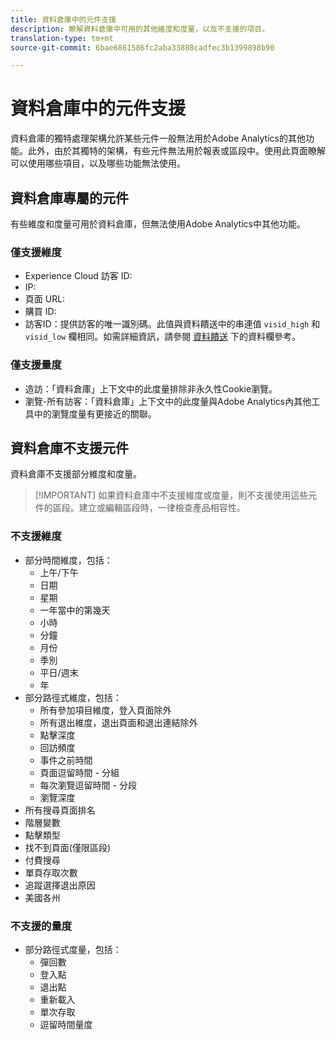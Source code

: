 ```yaml
---
title: 資料倉庫中的元件支援
description: 瞭解資料倉庫中可用的其他維度和度量，以及不支援的項目。
translation-type: tm+mt
source-git-commit: 6bae6861586fc2aba33888cadfec3b1399898b90

---
```



# 資料倉庫中的元件支援

資料倉庫的獨特處理架構允許某些元件一般無法用於Adobe Analytics的其他功能。此外，由於其獨特的架構，有些元件無法用於報表或區段中。使用此頁面瞭解可以使用哪些項目，以及哪些功能無法使用。

## 資料倉庫專屬的元件

有些維度和度量可用於資料倉庫，但無法使用Adobe Analytics中其他功能。

### 僅支援維度

* Experience Cloud 訪客 ID:
* IP:
* 頁面 URL:
* 購買 ID:
* 訪客ID：提供訪客的唯一識別碼。此值與資料饋送中的串連值 `visid_high` 和 `visid_low` 欄相同。如需詳細資訊，請參閱 [資料饋送](../analytics-data-feed/c-df-contents/datafeeds-reference.md) 下的資料欄參考。

### 僅支援量度

* 造訪：「資料倉庫」上下文中的此度量排除非永久性Cookie瀏覽。
* 瀏覽-所有訪客：「資料倉庫」上下文中的此度量與Adobe Analytics內其他工具中的瀏覽度量有更接近的關聯。

## 資料倉庫不支援元件

資料倉庫不支援部分維度和度量。

> [!IMPORTANT] 如果資料倉庫中不支援維度或度量，則不支援使用這些元件的區段。建立或編輯區段時，一律檢查產品相容性。

### 不支援維度

* 部分時間維度，包括：
   * 上午/下午
   * 日期
   * 星期
   * 一年當中的第幾天
   * 小時
   * 分鐘
   * 月份
   * 季別
   * 平日/週末
   * 年
* 部分路徑式維度，包括：
   * 所有參加項目維度，登入頁面除外
   * 所有退出維度，退出頁面和退出連結除外
   * 點擊深度
   * 回訪頻度
   * 事件之前時間
   * 頁面逗留時間 - 分組
   * 每次瀏覽逗留時間 - 分段
   * 瀏覽深度
* 所有搜尋頁面排名
* 階層變數
* 點擊類型
* 找不到頁面(僅限區段)
* 付費搜尋
* 單頁存取次數
* 追蹤選擇退出原因
* 美國各州

### 不支援的量度

* 部分路徑式度量，包括：
   * 彈回數
   * 登入點
   * 退出點
   * 重新載入
   * 單次存取
   * 逗留時間量度
